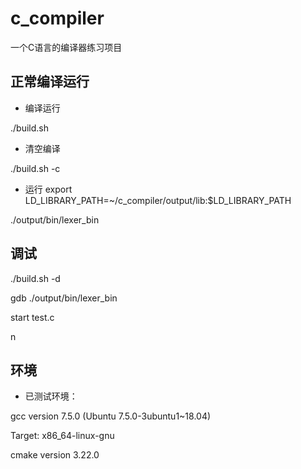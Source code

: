 # c_compiler
一个C语言的编译器练习项目

## 正常编译运行
- 编译运行

./build.sh

- 清空编译

./build.sh -c

- 运行
export LD_LIBRARY_PATH=~/c_compiler/output/lib:$LD_LIBRARY_PATH

./output/bin/lexer_bin

## 调试

./build.sh -d

gdb ./output/bin/lexer_bin

start test.c

n

## 环境
- 已测试环境：

gcc version 7.5.0 (Ubuntu 7.5.0-3ubuntu1~18.04)

Target: x86_64-linux-gnu

cmake version 3.22.0
